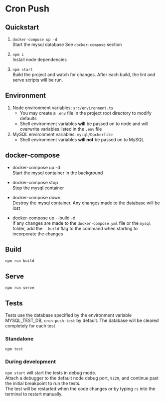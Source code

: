 # Cron Push

## Quickstart

1. `docker-compose up -d`\
   Start the mysql database
   See `docker-compose` section

2. `npm i`\
   Install node dependencies

3. `npm start`\
   Build the project and watch for changes. After each build, the lint and
   serve scripts will be run.

## Environment

1. Node environment variables: `src/environment.ts`
   - You may create a `.env` file in the project root directory to modify defaults
   - Shell environment variables **will** be passed on to node and will overwrite
     variables listed in the `.env` file
2. MySQL environment variables: `mysql/Dockerfile`
   - Shell environment variables **will not** be passed on to MySQL

## docker-compose

- docker-compose up -d\
  Start the mysql container in the background

- docker-compose stop\
  Stop the mysql container

- docker-compose down\
  Destroy the mysql container. Any changes made to the database will be lost

- docker-compose up --build -d\
  If any changes are made to the `docker-compose.yml` file or the `mysql` folder, add
  the `--build` flag to the command when starting to incorporate the changes

## Build

```
npm run build
```

## Serve

```
npm run serve
```

## Tests

Tests use the database specified by the environment variable MYSQL_TEST_DB, `cron-push-test`
by default. The database will be cleared completely for each test

### Standalone

```
npm test
```

### During development

`npm start` will start the tests in debug mode.\
Attach a debugger to the default node debug port, `9229`, and continue past the initial breakpoint to run the tests.\
The test will be restarted when the code changes or by typing `rs` into the terminal to restart manually.
